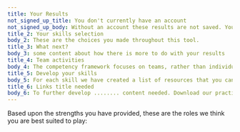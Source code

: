 ```yaml
---
title: Your Results
not_signed_up_title: You don't currently have an account
not_signed_up_body: Without an account these results are not saved. You will be able to see them while on this device, however if you want to come back to see the results you will need to sign up for an account.
title_2: Your skills selection
body_2: These are the choices you made throughout this tool.
title_3: What next?
body_3: some content about how there is more to do with your results
title_4: Team activities
body_4: The competency framework focuses on teams, rather than individuals. Find out how to run an activity with your team to develop a picture of your skills as a whole.
title_5: Develop your skills
body_5: For each skill we have created a list of resources that you can use to help develop any of the skills whether you want to learn more and strengthen your weaker skills or further develop your strongest skills.
title_6: Links title needed
body_6: To further develop ........ content needed. Download our practice guide to find guidence on how to embed skills in your practice, and download the compentancy framework where you’ll find much more detail about what these skills look like in practice.
---
```


Based upon the strengths you have provided, these are the roles we think you are best suited to play: